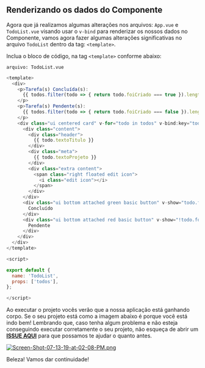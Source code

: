 ## Renderizando os dados do Componente

Agora que já realizamos algumas alterações nos arquivos: `App.vue` e `TodoList.vue` visando usar o `v-bind` para renderizar os nossos dados no Componente, vamos agora fazer algumas alterações significativas no arquivo `TodoList` dentro da tag: `<template>`. 

Inclua o bloco de código, na tag `<template>` conforme abaixo:

`arquivo: TodoList.vue`

```javascript
<template>
  <div>
    <p>Tarefa(s) Concluída(s):
      {{ todos.filter(todo => { return todo.foiCriado === true }).length }}
    </p>
    <p>Tarefa(s) Pendente(s):
      {{ todos.filter(todo => { return todo.foiCriado === false }).length }}
    </p>
    <div class="ui centered card" v-for="todo in todos" v-bind:key="todo.value">
      <div class="content">
        <div class="header">
          {{ todo.textoTitulo }}
        </div>
        <div class="meta">
          {{ todo.textoProjeto }}
        </div>
        <div class="extra content">
          <span class="right floated edit icon">
            <i class="edit icon"></i>
          </span>
        </div>
      </div>
      <div class="ui bottom attached green basic button" v-show="todo.foiCriado">
        Concluído
      </div>
      <div class="ui bottom attached red basic button" v-show="!todo.foiCriado">
        Pendente
      </div>
    </div>
  </div>
</template>

<script>

export default {
  name: 'TodoList',
  props: ['todos'],
};

</script>

```

Ao executar o projeto vocês verão que a nossa aplicação está ganhando corpo. Se o seu projeto está como a imagem abaixo é porque você está indo bem! Lembrando que, caso tenha algum problema e não esteja conseguindo executar corretamente o seu projeto, não esqueça de abrir um **[ISSUE AQUI](https://github.com/glaucia86/vuejs-workshop/issues)** para que possamos te ajudar o quanto antes.

[![Screen-Shot-07-13-19-at-02-08-PM.png](https://i.postimg.cc/T1CRcWhb/Screen-Shot-07-13-19-at-02-08-PM.png)](https://postimg.cc/p55bWrfV)

Beleza! Vamos dar continuidade! 